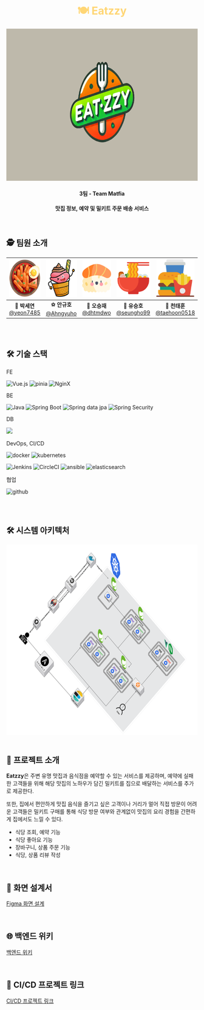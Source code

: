 <br>

<h1 align="center" style="color: #FFD675;">🍽️ Eatzzy </h1>

<div align="center">
  <img src="/public/image/logo.png" alt="eatzzy logo" width="800" height="400" />
</div>

<h4 align="center">3팀 - Team Matfia </h4>

<h4 align="center">맛집 정보, 예약 및 밀키트 주문 배송 서비스</h4>

<br>

## 🕵️ 팀원 소개

<div align="center">

| <img src="/public/image/tteok.png" width="100" height="100"/> | <img src="/public/image/icecream.png" width="100" height="100"/> | <img src="/public/image/sushi.png" width="100" height="100"/> | <img src="/public/image/ramen.png" width="100" height="100"/> |  <img src="/public/image/burger.png" width="100" height="100"/>  |
| :-----------------------------------------------------------: | :--------------------------------------------------------------: | :-----------------------------------------------------------: | :-----------------------------------------------------------: | :--------------------------------------------------------------: |
|  👻 **박세연**<br/>[@yeon7485](https://github.com/yeon7485)   |    ⚽ **안규호**<br/>[@Ahngyuho](https://github.com/Ahngyuho)    |   🤪 **오승재**<br/>[@dhtmdwo](https://github.com/dhtmdwo)    | 🐢 **유승호**<br/>[@seungho99](https://github.com/seungho99)  | 🐉 **천태훈**<br/>[@taehoon0518](https://github.com/taehoon0518) |

</div>
<br>
<br>

<h2> 🛠️ 기술 스택 </h1>

FE

![Vue.js](https://img.shields.io/badge/vue.js-%2335495e.svg?style=for-the-badge&logo=vuedotjs&logoColor=%234FC08D) ![pinia](https://img.shields.io/badge/Pinia-ffd859?style=for-the-badge&logoColor=black) ![NginX](https://img.shields.io/badge/NginX-009639?style=for-the-badge&logo=nginx&logoColor=white)  

BE

![Java](https://img.shields.io/badge/java-%23ED8B00.svg?style=for-the-badge&logo=openjdk&logoColor=white)
![Spring Boot](https://img.shields.io/badge/Spring%20Boot-6DB33F?style=for-the-badge&logo=Spring%20Boot&logoColor=white)
![Spring data jpa](https://img.shields.io/badge/Spring%20data%20jpa-6DB33F?style=for-the-badge&logo=Spring%20Boot&logoColor=white)
![Spring Security](https://img.shields.io/badge/Spring%20Security-6DB33F?style=for-the-badge&logo=Spring%20Security&logoColor=white)  

DB

<img src="https://img.shields.io/badge/MariaDB-003545?style=flat-square&logo=mariadb&logoColor=white"/></a></a>

DevOps, CI/CD

![docker](https://img.shields.io/badge/docker-2496ED.svg?style=for-the-badge&logo=docker&logoColor=white)
![kubernetes](https://img.shields.io/badge/kubernetes-326CE5.svg?style=for-the-badge&logo=kubernetes&logoColor=white)

![Jenkins](https://img.shields.io/badge/jenkins-D24939.svg?style=for-the-badge&logo=jenkins&logoColor=white)
![CircleCI](https://img.shields.io/badge/circleci-343434.svg?style=for-the-badge&logo=circleci&logoColor=white)
![ansible](https://img.shields.io/badge/ansible-EE0000.svg?style=for-the-badge&logo=ansible&logoColor=white)
![elasticsearch](https://img.shields.io/badge/elasticsearch-005571.svg?style=for-the-badge&logo=elasticsearch&logoColor=white)

협업  

![github](https://img.shields.io/badge/github-181717.svg?style=for-the-badge&logo=github&logoColor=white)

<br>
<br>

<h2> 🛠 시스템 아키텍처 </h1>

<img src="/public/image/architecture.png" width="900" height="500" />
<br>
<br>

<h2> 🍕 프로젝트 소개 </h1>

**Eatzzy**은 주변 유명 맛집과 음식점을 예약할 수 있는 서비스를 제공하며, 예약에 실패한 고객들을 위해 해당 맛집의 노하우가 담긴 밀키트를 집으로 배달하는 서비스를 추가로 제공한다.

또한, 집에서 편안하게 맛집 음식을 즐기고 싶은 고객이나 거리가 멀어 직접 방문이 어려운 고객들은 밀키트 구매를 통해 식당 방문 여부와 관계없이 맛집의 요리 경험을 간편하게 집에서도 느낄 수 있다.

- 식당 조회, 예약 기능
- 식당 좋아요 기능
- 장바구니, 상품 주문 기능
- 식당, 상품 리뷰 작성

<br>

<h2> 🎨 화면 설계서 </h1>

[Figma 화면 설계](https://www.figma.com/design/leR9n5pKxLlldYIoeHpF1D/Eatzzy?node-id=0-1&t=tfu1BcA8m6TsxtLC-1)

<br>

<h2> 🌐 백엔드 위키 </h1>

[백엔드 위키](https://github.com/beyond-sw-camp/be12-3rd-Matfia-Eatzzy/wiki)

<br>

<h2> 🐋 CI/CD 프로젝트 링크 </h1>

[CI/CD 프로젝트 링크](https://github.com/beyond-sw-camp/be12-4th-Matfia-Eatzzy)
